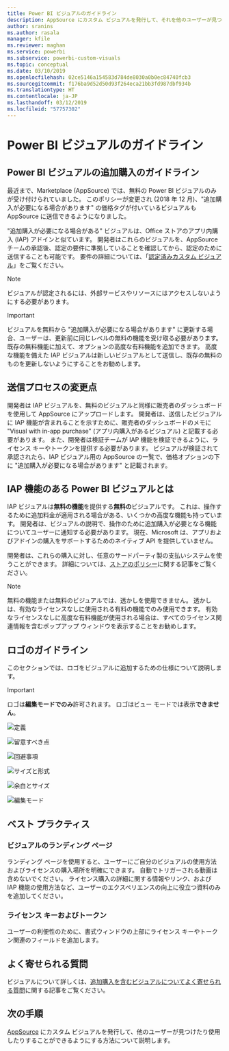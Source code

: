 ```yaml
---
title: Power BI ビジュアルのガイドライン
description: AppSource にカスタム ビジュアルを発行して、それを他のユーザーが見つけたり、購入して使用できるようにする方法について説明します。
author: sranins
ms.author: rasala
manager: kfile
ms.reviewer: maghan
ms.service: powerbi
ms.subservice: powerbi-custom-visuals
ms.topic: conceptual
ms.date: 03/10/2019
ms.openlocfilehash: 02ce5146a154583d784de8030a0b0ec84740fcb3
ms.sourcegitcommit: f176ba9d52d50d93f264eca21bb3fd987dbf934b
ms.translationtype: HT
ms.contentlocale: ja-JP
ms.lasthandoff: 03/12/2019
ms.locfileid: "57757302"
---
```

# <a name="guidelines-for-power-bi-visuals"></a>Power BI ビジュアルのガイドライン

## <a name="guidelines-for-power-bi-visuals-with-additional-purchases"></a>Power BI ビジュアルの追加購入のガイドライン

最近まで、Marketplace (AppSource) では、無料の Power BI ビジュアルのみが受け付けられていました。 このポリシーが変更され (2018 年 12 月)、"追加購入が必要になる場合があります" の価格タグが付いているビジュアルも AppSource に送信できるようになりました。 

"追加購入が必要になる場合がある" ビジュアルは、Office ストアのアプリ内購入 (IAP) アドインと似ています。 開発者はこれらのビジュアルを、AppSource チームの承認後、認定の要件に準拠していることを確認してから、認定のために送信することも可能です。 要件の詳細については、「[認定済みカスタム ビジュアル](../power-bi-custom-visuals-certified.md)」をご覧ください。

> [!NOTE]
> ビジュアルが認定されるには、外部サービスやリソースにはアクセスしないようにする必要があります。

>[!IMPORTANT]  
> ビジュアルを無料から "追加購入が必要になる場合があります" に更新する場合、ユーザーは、更新前に同じレベルの無料の機能を受け取る必要があります。 既存の無料機能に加えて、オプションの高度な有料機能を追加できます。 高度な機能を備えた IAP ビジュアルは新しいビジュアルとして送信し、既存の無料のものを更新しないようにすることをお勧めします。


## <a name="what-changed-in-the-submission-process"></a>送信プロセスの変更点

開発者は IAP ビジュアルを、無料のビジュアルと同様に販売者のダッシュボードを使用して AppSource にアップロードします。 開発者は、送信したビジュアルに IAP 機能が含まれることを示すために、販売者のダッシュボードのメモに "Visual with in-app purchase" (アプリ内購入があるビジュアル) と記載する必要があります。 また、開発者は検証チームが IAP 機能を検証できるように、ライセンス キーやトークンを提供する必要があります。 ビジュアルが検証されて承認されたら、IAP ビジュアル用の AppSource の一覧で、価格オプションの下に "追加購入が必要になる場合があります" と記載されます。

## <a name="what-is-a-power-bi-visual-with-iap-features"></a>IAP 機能のある Power BI ビジュアルとは

IAP ビジュアルは**無料の機能**を提供する**無料の**ビジュアルです。 これは、操作するために追加料金が適用される場合がある、いくつかの高度な機能も持っています。 開発者は、ビジュアルの説明で、操作のために追加購入が必要となる機能についてユーザーに通知する必要があります。 現在、Microsoft は、アプリおよびアドインの購入をサポートするためのネイティブ API を提供していません。

開発者は、これらの購入に対し、任意のサードパーティ製の支払いシステムを使うことができます。 詳細については、[ストアのポリシー](https://docs.microsoft.com/office/dev/store/validation-policies#2-apps-or-add-ins-can-display-certain-ads)に関する記事をご覧ください。

> [!NOTE]
> 無料の機能または無料のビジュアルでは、透かしを使用できません。 透かしは、有効なライセンスなしに使用される有料の機能でのみ使用できます。 有効なライセンスなしに高度な有料機能が使用される場合は、すべてのライセンス関連情報を含むポップアップ ウィンドウを表示することをお勧めします。  

## <a name="logo-guidelines"></a>ロゴのガイドライン

このセクションでは、ロゴをビジュアルに追加するための仕様について説明します。

> [!IMPORTANT]
> ロゴは**編集モードでのみ**許可されます。 ロゴはビュー モードでは表示**できません**。

![定義](media/office-store-in-app-purchase-visual-guidelines/definitions.png)

![留意すべき点](media/office-store-in-app-purchase-visual-guidelines/things-to-keep-in-mind.png)

![回避事項](media/office-store-in-app-purchase-visual-guidelines/things-to-avoid.png)

![サイズと形式](media/office-store-in-app-purchase-visual-guidelines/size-and-format.png)

![余白とサイズ](media/office-store-in-app-purchase-visual-guidelines/margins-and-sizes.png)

![編集モード](media/office-store-in-app-purchase-visual-guidelines/logos-in-edit-mode.png)

## <a name="best-practices"></a>ベスト プラクティス

### <a name="visual-landing-page"></a>ビジュアルのランディング ページ

ランディング ページを使用すると、ユーザーにご自分のビジュアルの使用方法およびライセンスの購入場所を明確にできます。 自動でトリガーされる動画は含めないでください。 ライセンス購入の詳細に関する情報やリンク、および IAP 機能の使用方法など、ユーザーのエクスペリエンスの向上に役立つ資料のみを追加してください。

### <a name="license-key-and-token"></a>ライセンス キーおよびトークン

ユーザーの利便性のために、書式ウィンドウの上部にライセンス キーやトークン関連のフィールドを追加します。

## <a name="faq"></a>よく寄せられる質問

ビジュアルについて詳しくは、[追加購入を含むビジュアルについてよく寄せられる質問](https://docs.microsoft.com/power-bi/power-bi-custom-visuals-faq#visuals-with-additional-purchases)に関する記事をご覧ください。

## <a name="next-steps"></a>次の手順

[AppSource](office-store.md) にカスタム ビジュアルを発行して、他のユーザーが見つけたり使用したりすることができるようにする方法について説明します。
